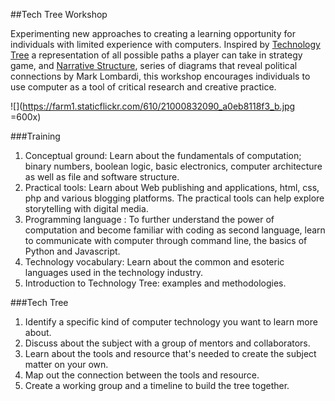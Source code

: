 ##Tech Tree Workshop 


Experimenting new approaches to creating a learning opportunity for individuals with limited experience with computers. Inspired by [Technology Tree](https://en.wikipedia.org/wiki/Technology_tree) a  representation of all possible paths a player can take in strategy game, and [Narrative Structure](https://en.wikipedia.org/wiki/Mark_Lombardi), series of diagrams that reveal political connections by Mark Lombardi, this workshop encourages individuals to use computer as a tool of critical research and creative practice. 

![](https://farm1.staticflickr.com/610/21000832090_a0eb8118f3_b.jpg =600x)

###Training 

1. Conceptual ground: Learn about the fundamentals of computation; binary numbers, boolean logic, basic electronics, computer architecture as well as file and software structure.  
2. Practical tools: Learn about Web publishing and applications, html, css, php and various blogging platforms. The practical tools can help explore storytelling with digital media. 
3. Programming language : To further understand the power of computation and become familiar with coding as second language, learn to communicate with computer through command line, the basics of Python and Javascript.   
4. Technology vocabulary: Learn about the common and esoteric languages used in the technology industry. 
5. Introduction to Technology Tree: examples and methodologies. 

###Tech Tree  

1. Identify a specific kind of computer technology you want to learn more about.  
2. Discuss about the subject with a group of mentors and collaborators. 
3. Learn about the tools and resource that's needed to create the subject matter on your own.  
4. Map out the connection between the tools and resource.
5. Create a working group and a timeline to build the tree together. 



 
